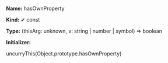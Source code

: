 **Name:** hasOwnProperty

**Kind:** ✔ const

**Type:** (thisArg: unknown, v: string | number | symbol) => boolean

**Initializer:**

uncurryThis(Object.prototype.hasOwnProperty)

